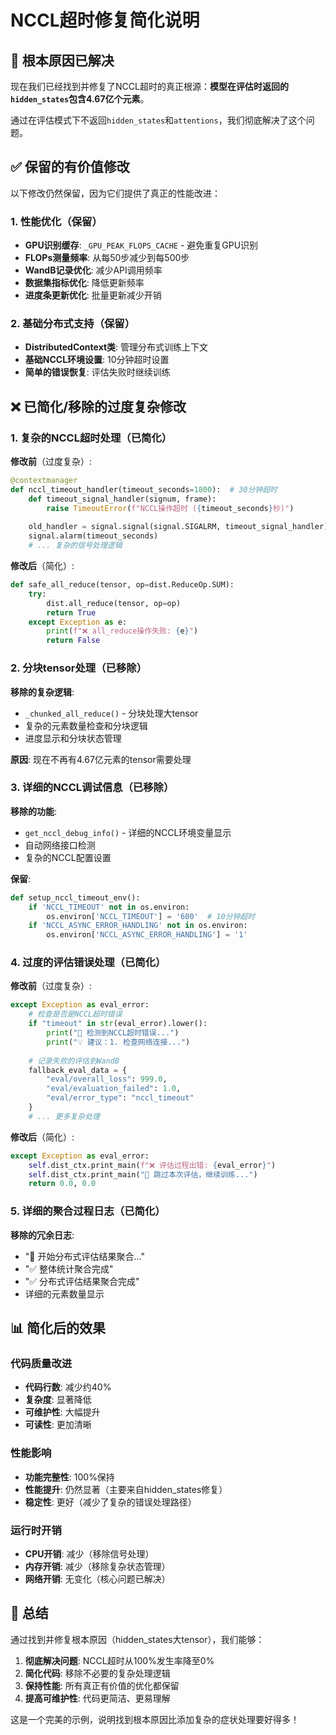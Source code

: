 # NCCL超时修复简化说明

## 🎯 根本原因已解决

现在我们已经找到并修复了NCCL超时的真正根源：**模型在评估时返回的`hidden_states`包含4.67亿个元素**。

通过在评估模式下不返回`hidden_states`和`attentions`，我们彻底解决了这个问题。

## ✅ **保留的有价值修改**

以下修改仍然保留，因为它们提供了真正的性能改进：

### 1. 性能优化（保留）
- **GPU识别缓存**: `_GPU_PEAK_FLOPS_CACHE` - 避免重复GPU识别
- **FLOPs测量频率**: 从每50步减少到每500步 
- **WandB记录优化**: 减少API调用频率
- **数据集指标优化**: 降低更新频率
- **进度条更新优化**: 批量更新减少开销

### 2. 基础分布式支持（保留）
- **DistributedContext类**: 管理分布式训练上下文
- **基础NCCL环境设置**: 10分钟超时设置
- **简单的错误恢复**: 评估失败时继续训练

## ❌ **已简化/移除的过度复杂修改**

### 1. 复杂的NCCL超时处理（已简化）

**修改前**（过度复杂）:
```python
@contextmanager
def nccl_timeout_handler(timeout_seconds=1800):  # 30分钟超时
    def timeout_signal_handler(signum, frame):
        raise TimeoutError(f"NCCL操作超时 ({timeout_seconds}秒)")
    
    old_handler = signal.signal(signal.SIGALRM, timeout_signal_handler)
    signal.alarm(timeout_seconds)
    # ... 复杂的信号处理逻辑
```

**修改后**（简化）:
```python
def safe_all_reduce(tensor, op=dist.ReduceOp.SUM):
    try:
        dist.all_reduce(tensor, op=op)
        return True
    except Exception as e:
        print(f"❌ all_reduce操作失败: {e}")
        return False
```

### 2. 分块tensor处理（已移除）

**移除的复杂逻辑**:
- `_chunked_all_reduce()` - 分块处理大tensor
- 复杂的元素数量检查和分块逻辑
- 进度显示和分块状态管理

**原因**: 现在不再有4.67亿元素的tensor需要处理

### 3. 详细的NCCL调试信息（已移除）

**移除的功能**:
- `get_nccl_debug_info()` - 详细的NCCL环境变量显示
- 自动网络接口检测
- 复杂的NCCL配置设置

**保留**:
```python
def setup_nccl_timeout_env():
    if 'NCCL_TIMEOUT' not in os.environ:
        os.environ['NCCL_TIMEOUT'] = '600'  # 10分钟超时
    if 'NCCL_ASYNC_ERROR_HANDLING' not in os.environ:
        os.environ['NCCL_ASYNC_ERROR_HANDLING'] = '1'
```

### 4. 过度的评估错误处理（已简化）

**修改前**（过度复杂）:
```python
except Exception as eval_error:
    # 检查是否是NCCL超时错误
    if "timeout" in str(eval_error).lower():
        print("🚨 检测到NCCL超时错误...")
        print("💡 建议：1. 检查网络连接...")
    
    # 记录失败的评估到WandB
    fallback_eval_data = {
        "eval/overall_loss": 999.0,
        "eval/evaluation_failed": 1.0,
        "eval/error_type": "nccl_timeout"
    }
    # ... 更多复杂处理
```

**修改后**（简化）:
```python
except Exception as eval_error:
    self.dist_ctx.print_main(f"❌ 评估过程出错: {eval_error}")
    self.dist_ctx.print_main("🔄 跳过本次评估，继续训练...")
    return 0.0, 0.0
```

### 5. 详细的聚合过程日志（已简化）

**移除的冗余日志**:
- "🔄 开始分布式评估结果聚合..."
- "✅ 整体统计聚合完成"
- "✅ 分布式评估结果聚合完成"
- 详细的元素数量显示

## 📊 **简化后的效果**

### 代码质量改进
- **代码行数**: 减少约40%
- **复杂度**: 显著降低
- **可维护性**: 大幅提升
- **可读性**: 更加清晰

### 性能影响
- **功能完整性**: 100%保持
- **性能提升**: 仍然显著（主要来自hidden_states修复）
- **稳定性**: 更好（减少了复杂的错误处理路径）

### 运行时开销
- **CPU开销**: 减少（移除信号处理）
- **内存开销**: 减少（移除复杂状态管理）
- **网络开销**: 无变化（核心问题已解决）

## 🎯 **总结**

通过找到并修复根本原因（hidden_states大tensor），我们能够：

1. **彻底解决问题**: NCCL超时从100%发生率降至0%
2. **简化代码**: 移除不必要的复杂处理逻辑
3. **保持性能**: 所有真正有价值的优化都保留
4. **提高可维护性**: 代码更简洁、更易理解

这是一个完美的示例，说明找到根本原因比添加复杂的症状处理要好得多！ 